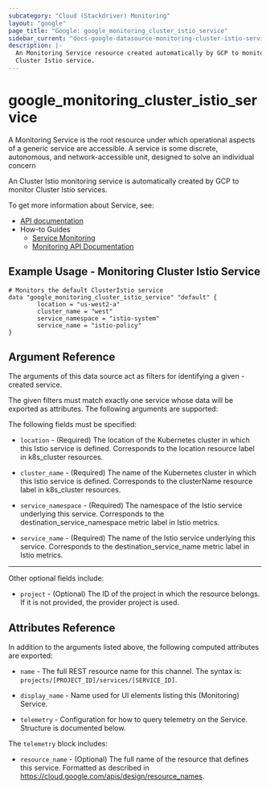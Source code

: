 ```yaml
---
subcategory: "Cloud (Stackdriver) Monitoring"
layout: "google"
page_title: "Google: google_monitoring_cluster_istio_service"
sidebar_current: "docs-google-datasource-monitoring-cluster-istio-service"
description: |-
  An Monitoring Service resource created automatically by GCP to monitor an
  Cluster Istio service.
---
```


# google\_monitoring\_cluster\_istio\_service

A Monitoring Service is the root resource under which operational aspects of a
generic service are accessible. A service is some discrete, autonomous, and
network-accessible unit, designed to solve an individual concern

An Cluster Istio monitoring service is automatically created by GCP to monitor
Cluster Istio services.


To get more information about Service, see:

* [API documentation](https://cloud.google.com/monitoring/api/ref_v3/rest/v3/services)
* How-to Guides
    * [Service Monitoring](https://cloud.google.com/monitoring/service-monitoring)
    * [Monitoring API Documentation](https://cloud.google.com/monitoring/api/v3/)

## Example Usage - Monitoring Cluster Istio Service


```hcl
# Monitors the default ClusterIstio service
data "google_monitoring_cluster_istio_service" "default" {
        location = "us-west2-a"
        cluster_name = "west"
        service_namespace = "istio-system"
        service_name = "istio-policy"
}
```

## Argument Reference

The arguments of this data source act as filters for identifying a given -created service.

The given filters must match exactly one service whose data will be exported as attributes. The following arguments are supported:

The following fields must be specified:

* `location` - (Required) The location of the Kubernetes cluster in which this Istio service 
  is defined. Corresponds to the location resource label in k8s_cluster resources.

* `cluster_name` - (Required) The name of the Kubernetes cluster in which this Istio service 
  is defined. Corresponds to the clusterName resource label in k8s_cluster resources.

* `service_namespace` - (Required) The namespace of the Istio service underlying this service.
  Corresponds to the destination_service_namespace metric label in Istio metrics.

* `service_name` - (Required) The name of the Istio service underlying this service.
  Corresponds to the destination_service_name metric label in Istio metrics.
  
- - -

Other optional fields include:

* `project` - (Optional) The ID of the project in which the resource belongs.
    If it is not provided, the provider project is used.

## Attributes Reference

In addition to the arguments listed above, the following computed attributes are exported:

* `name` -
  The full REST resource name for this channel. The syntax is:
  `projects/[PROJECT_ID]/services/[SERVICE_ID]`.

* `display_name` -
  Name used for UI elements listing this (Monitoring) Service.

* `telemetry` -
  Configuration for how to query telemetry on the Service. Structure is documented below.

The `telemetry` block includes:

* `resource_name` -
  (Optional)
  The full name of the resource that defines this service.
  Formatted as described in
  https://cloud.google.com/apis/design/resource_names.
